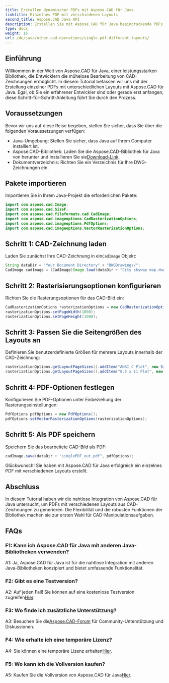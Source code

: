```yaml
---
title: Erstellen dynamischer PDFs mit Aspose.CAD für Java
linktitle: Einzelnes PDF mit verschiedenen Layouts
second_title: Aspose.CAD Java API
description: Erstellen Sie mit Aspose.CAD für Java beeindruckende PDFs mit verschiedenen Layouts aus CAD-Zeichnungen. Einfache Integration und leistungsstarke Funktionen für Java-Entwickler.
type: docs
weight: 16
url: /de/java/other-cad-operations/single-pdf-different-layouts/
---
```

## Einführung

Willkommen in der Welt von Aspose.CAD für Java, einer leistungsstarken Bibliothek, die Entwicklern die mühelose Bearbeitung von CAD-Zeichnungen ermöglicht. In diesem Tutorial befassen wir uns mit der Erstellung einzelner PDFs mit unterschiedlichen Layouts mit Aspose.CAD für Java. Egal, ob Sie ein erfahrener Entwickler sind oder gerade erst anfangen, diese Schritt-für-Schritt-Anleitung führt Sie durch den Prozess.

## Voraussetzungen

Bevor wir uns auf diese Reise begeben, stellen Sie sicher, dass Sie über die folgenden Voraussetzungen verfügen:
- Java-Umgebung: Stellen Sie sicher, dass Java auf Ihrem Computer installiert ist.
-  Aspose.CAD-Bibliothek: Laden Sie die Aspose.CAD-Bibliothek für Java von herunter und installieren Sie sie[Download-Link](https://releases.aspose.com/cad/java/).
- Dokumentverzeichnis: Richten Sie ein Verzeichnis für Ihre DWG-Zeichnungen ein.

## Pakete importieren

Importieren Sie in Ihrem Java-Projekt die erforderlichen Pakete:

```java
import com.aspose.cad.Image;
import com.aspose.cad.SizeF;
import com.aspose.cad.fileformats.cad.CadImage;
import com.aspose.cad.imageoptions.CadRasterizationOptions;
import com.aspose.cad.imageoptions.PdfOptions;
import com.aspose.cad.imageoptions.VectorRasterizationOptions;
```

## Schritt 1: CAD-Zeichnung laden

 Laden Sie zunächst Ihre CAD-Zeichnung in ein`CadImage` Objekt:

```java
String dataDir = "Your Document Directory" + "DWGDrawings/";
CadImage cadImage = (CadImage)Image.load(dataDir + "City skyway map.dwg");
```

## Schritt 2: Rasterisierungsoptionen konfigurieren

Richten Sie die Rasterungsoptionen für das CAD-Bild ein:

```java
CadRasterizationOptions rasterizationOptions = new CadRasterizationOptions();
rasterizationOptions.setPageWidth(1000);
rasterizationOptions.setPageHeight(1000);
```

## Schritt 3: Passen Sie die Seitengrößen des Layouts an

Definieren Sie benutzerdefinierte Größen für mehrere Layouts innerhalb der CAD-Zeichnung:

```java
rasterizationOptions.getLayoutPageSizes().addItem("ANSI C Plot", new SizeF(500, 1000));
rasterizationOptions.getLayoutPageSizes().addItem("8.5 x 11 Plot", new SizeF(1000, 100));
```

## Schritt 4: PDF-Optionen festlegen

Konfigurieren Sie PDF-Optionen unter Einbeziehung der Rasterungseinstellungen:

```java
PdfOptions pdfOptions = new PdfOptions();
pdfOptions.setVectorRasterizationOptions(rasterizationOptions);
```

## Schritt 5: Als PDF speichern

Speichern Sie das bearbeitete CAD-Bild als PDF:

```java
cadImage.save(dataDir + "singlePDF_out.pdf", pdfOptions);
```

Glückwunsch! Sie haben mit Aspose.CAD für Java erfolgreich ein einzelnes PDF mit verschiedenen Layouts erstellt.

## Abschluss

In diesem Tutorial haben wir die nahtlose Integration von Aspose.CAD für Java untersucht, um PDFs mit verschiedenen Layouts aus CAD-Zeichnungen zu generieren. Die Flexibilität und die robusten Funktionen der Bibliothek machen sie zur ersten Wahl für CAD-Manipulationsaufgaben.

## FAQs

### F1: Kann ich Aspose.CAD für Java mit anderen Java-Bibliotheken verwenden?

A1: Ja, Aspose.CAD für Java ist für die nahtlose Integration mit anderen Java-Bibliotheken konzipiert und bietet umfassende Funktionalität.

### F2: Gibt es eine Testversion?

 A2: Auf jeden Fall! Sie können auf eine kostenlose Testversion zugreifen[Hier](https://releases.aspose.com/).

### F3: Wo finde ich zusätzliche Unterstützung?

 A3: Besuchen Sie die[Aspose.CAD-Forum](https://forum.aspose.com/c/cad/19) für Community-Unterstützung und Diskussionen.

### F4: Wie erhalte ich eine temporäre Lizenz?

 A4: Sie können eine temporäre Lizenz erhalten[Hier](https://purchase.aspose.com/temporary-license/).

### F5: Wo kann ich die Vollversion kaufen?

A5: Kaufen Sie die Vollversion von Aspose.CAD für Java[Hier](https://purchase.aspose.com/buy).
